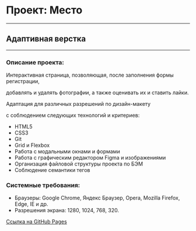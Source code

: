 # Проект: Место
___
## Адаптивная верстка
___
### Описание проекта:
Интерактивная страница, позволяющая, после заполнения формы регистрации,

добавлять и удалять фотографии, а также оценивать их и ставить лайки.

Адаптация для различных разрешений по дизайн-макету

с соблюдением следующих технологий и критериев:

- HTML5
- CSS3
- Git
- Grid и Flexbox
- Работа с модальными окнами и формами
- Работа с графическим редактором Figma и изображениями
- Организация файловой структуры проекта по БЭМ
- Соблюдение семантики тегов

### Системные требования:
- Браузеры: Google Chrome, Яндекс Браузер, Opera,
  Mozilla Firefox, Edge, IE и др.
- Разрешения экрана: 1280, 1024, 768, 320.

[Ссылка на GitHub Pages](https://dmitriyfff.github.io/mesto-project/)
